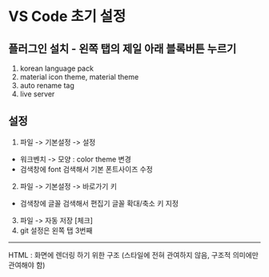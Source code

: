 <!-- 2023-01-19 -->

# VS Code 초기 설정

## 플러그인 설치 - 왼쪽 탭의 제일 아래 블록버튼 누르기 
1. korean language pack
2. material icon theme, material theme
3. auto rename tag
4. live server

## 설정
1. 파일 -> 기본설정 -> 설정
- 워크벤치 -> 모양 : color theme 변경
- 검색창에 font 검색해서 기본 폰트사이즈 수정
2. 파일 -> 기본설정 -> 바로가기 키
- 검색창에 글꼴 검색해서 편집기 글꼴 확대/축소 키 지정
3. 파일 -> 자동 저장 [체크]
4. git 설정은 왼쪽 탭 3번째

----
HTML : 화면에 렌더링 하기 위한 구조 (스타일에 전혀 관여하지 않음, 구조적 의미에만 관여해야 함)